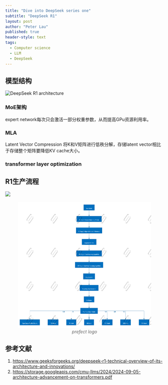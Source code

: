 ```yaml
---
title: "Dive into DeepSeek series one"
subtitle: "DeepSeek R1"
layout: post
author: "Peter Lau"
published: true
header-style: text
tags:
  - Computer science
  - LLM
  - DeepSeek 
---
```



## 模型结构

![DeepSeek R1 architecture](https://media.geeksforgeeks.org/wp-content/uploads/20250203194805367699/architecture.webp)


### MoE架构

expert network每次只会激活一部分权重参数，从而提高GPu资源利用率。

### MLA

Latent Vector Compression 将K和V矩阵进行低秩分解，存储latent vector相比于存储整个矩阵要降低KV cache大小。

### transformer layer optimization




## R1生产流程

![](https://www.processon.com/embed/67e7d3fe561ce271ffc13996?cid=67e7d3fe561ce271ffc13999)

<figure style="text-align: center">
    <img class="prefect logo" src="/img/deepseek/DeepSeek R1.png" width="600" height="400">
    <figcaption style="font-style: italic; color: #666;">prefect logo</figcaption>
</figure>



## 参考文献

1. https://www.geeksforgeeks.org/deepseek-r1-technical-overview-of-its-architecture-and-innovations/
2. https://storage.googleapis.com/cmu-llms/2024/2024-09-05-architecture-advancement-on-transformers.pdf